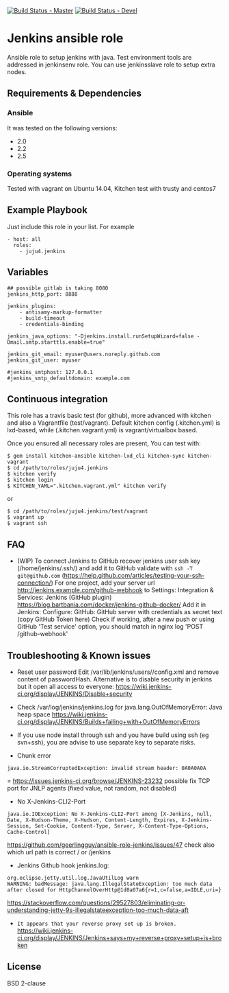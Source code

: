 [![Build Status - Master](https://travis-ci.org/juju4/ansible-jenkins.svg?branch=master)](https://travis-ci.org/juju4/ansible-jenkins)
[![Build Status - Devel](https://travis-ci.org/juju4/ansible-jenkins.svg?branch=devel)](https://travis-ci.org/juju4/ansible-jenkins/branches)
# Jenkins ansible role

Ansible role to setup jenkins with java.
Test environment tools are addressed in jenkinsenv role.
You can use jenkinsslave role to setup extra nodes.

## Requirements & Dependencies

### Ansible
It was tested on the following versions:
 * 2.0
 * 2.2
 * 2.5

### Operating systems

Tested with vagrant on Ubuntu 14.04, Kitchen test with trusty and centos7

## Example Playbook

Just include this role in your list.
For example

```
- host: all
  roles:
    - juju4.jenkins
```

## Variables

```
## possible gitlab is taking 8080
jenkins_http_port: 8888

jenkins_plugins:
    - antisamy-markup-formatter
    - build-timeout 
    - credentials-binding

jenkins_java_options: "-Djenkins.install.runSetupWizard=false -Dmail.smtp.starttls.enable=true"

jenkins_git_email: myuser@users.noreply.github.com
jenkins_git_user: myuser

#jenkins_smtphost: 127.0.0.1
#jenkins_smtp_defaultdomain: example.com
```

## Continuous integration

This role has a travis basic test (for github), more advanced with kitchen and also a Vagrantfile (test/vagrant).
Default kitchen config (.kitchen.yml) is lxd-based, while (.kitchen.vagrant.yml) is vagrant/virtualbox based.

Once you ensured all necessary roles are present, You can test with:
```
$ gem install kitchen-ansible kitchen-lxd_cli kitchen-sync kitchen-vagrant
$ cd /path/to/roles/juju4.jenkins
$ kitchen verify
$ kitchen login
$ KITCHEN_YAML=".kitchen.vagrant.yml" kitchen verify
```
or
```
$ cd /path/to/roles/juju4.jenkins/test/vagrant
$ vagrant up
$ vagrant ssh
```

## FAQ

* (WIP) To connect Jenkins to GitHub
recover jenkins user ssh key (/home/jenkins/.ssh/) and add it to GitHub
validate with ```ssh -T git@github.com``` (https://help.github.com/articles/testing-your-ssh-connection/)
For one project, add your server url http://jenkins.example.com/github-webhook to Settings: Integration & Services: Jenkins (GitHub plugin)
https://blog.bartbania.com/docker/jenkins-github-docker/
Add it in Jenkins: Configure: GitHub: GitHub server with credentials as secret text (copy GitHub Token here)
Check if working, after a new push or using GitHub 'Test service' option, you should match in nginx log 'POST /github-webhook'

## Troubleshooting & Known issues

* Reset user password
Edit /var/lib/jenkins/users/<user>/config.xml and remove content of passwordHash.
Alternative is to disable security in jenkins but it open all access to everyone: https://wiki.jenkins-ci.org/display/JENKINS/Disable+security

* Check /var/log/jenkins/jenkins.log for
java.lang.OutOfMemoryError: Java heap space
https://wiki.jenkins-ci.org/display/JENKINS/Builds+failing+with+OutOfMemoryErrors

* If you use node install through ssh and you have build using ssh (eg svn+ssh), you are advise to use separate key to separate risks.

* Chunk error
```SEVERE: I/O error in channel Chunked connection to http://localhost:8080/cli
java.io.StreamCorruptedException: invalid stream header: 0A0A0A0A
```
=
https://issues.jenkins-ci.org/browse/JENKINS-23232
possible fix TCP port for JNLP agents (fixed value, not random, not disabled)

* No X-Jenkins-CLI2-Port
```
java.io.IOException: No X-Jenkins-CLI2-Port among [X-Jenkins, null, Date, X-Hudson-Theme, X-Hudson, Content-Length, Expires, X-Jenkins-Session, Set-Cookie, Content-Type, Server, X-Content-Type-Options, Cache-Control]
```
https://github.com/geerlingguy/ansible-role-jenkins/issues/47
check also which url path is correct / or /jenkins

* Jenkins Github hook
jenkins.log:
```
org.eclipse.jetty.util.log.JavaUtilLog warn
WARNING: badMessage: java.lang.IllegalStateException: too much data after closed for HttpChannelOverHttp@1d0a07a6{r=1,c=false,a=IDLE,uri=}
```
https://stackoverflow.com/questions/29527803/eliminating-or-understanding-jetty-9s-illegalstateexception-too-much-data-aft

* ```It appears that your reverse proxy set up is broken.```
https://wiki.jenkins-ci.org/display/JENKINS/Jenkins+says+my+reverse+proxy+setup+is+broken



## License

BSD 2-clause

